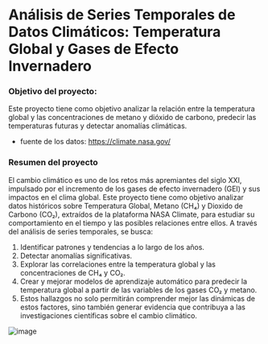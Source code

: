# Análisis de Series Temporales de Datos Climáticos: Temperatura Global y Gases de Efecto Invernadero

### Objetivo del proyecto:
Este proyecto tiene como objetivo analizar la relación entre la temperatura global y las concentraciones de metano y dióxido de carbono, predecir las temperaturas futuras y detectar anomalías climáticas.

- fuente de los datos:
  https://climate.nasa.gov/

### Resumen del proyecto

El cambio climático es uno de los retos más apremiantes del siglo XXI, impulsado por el incremento de los gases de efecto invernadero (GEI) y sus impactos en el clima global. Este proyecto tiene como objetivo analizar datos históricos sobre Temperatura Global, Metano (CH₄) y Dioxido de Carbono (CO₂), extraídos de la plataforma NASA Climate, para estudiar su comportamiento en el tiempo y las posibles relaciones entre ellos.
A través del análisis de series temporales, se busca:

1. Identificar patrones y tendencias a lo largo de los años.
2. Detectar anomalías significativas.
3. Explorar las correlaciones entre la temperatura global y las concentraciones de CH₄ y CO₂.
4. Crear y mejorar modelos de aprendizaje automático para predecir la temperatura global a partir de las variables de los gases CO₂ y metano.
5. Estos hallazgos no solo permitirán comprender mejor las dinámicas de estos factores, sino también generar evidencia que contribuya a las investigaciones científicas sobre el cambio climático.

![image](https://github.com/user-attachments/assets/9cba2818-f5d3-4597-a70b-f694a8b6a41f)
